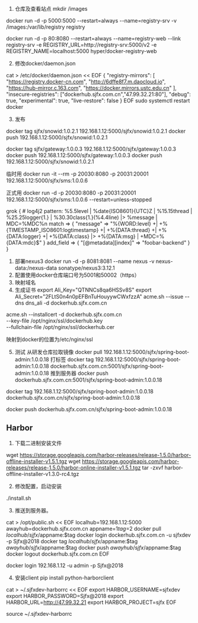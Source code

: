 
1. 仓库及查看站点
mkdir /images

docker run -d -p 5000:5000 --restart=always --name=registry-srv -v /images:/var/lib/registry registry

docker run -d -p 80:8080 --restart=always --name=registry-web --link registry-srv -e REGISTRY_URL=http://registry-srv:5000/v2 -e REGISTRY_NAME=localhost:5000 hyper/docker-registry-web

2. 修改docker/daemon.json

cat > /etc/docker/daemon.json << EOF
{
"registry-mirrors": [
"https://registry.docker-cn.com",
"http://6dffe8f7.m.daocloud.io",
"https://hub-mirror.c.163.com",
"https://docker.mirrors.ustc.edu.cn"
],
"insecure-registries": ["dockerhub.sjfx.com.cn","47.99.32.21:80"],
"debug": true,
"experimental": true,
"live-restore": false
}
EOF
sudo systemctl restart docker

3. 发布

docker tag sjfx/snowid:1.0.2.1 192.168.1.12:5000/sjfx/snowid:1.0.2.1
docker push 192.168.1.12:5000/sjfx/snowid:1.0.2.1

docker tag sjfx/gateway:1.0.0.3 192.168.1.12:5000/sjfx/gateway:1.0.0.3
docker push 192.168.1.12:5000/sjfx/gateway:1.0.0.3
docker push 192.168.1.12:5000/sjfx/snowid:1.0.2.1

临时用
docker run -it --rm -p 20030:8080 -p 20031:20001 192.168.1.12:5000/sjfx/sms:1.0.0.6

正式用
docker run -d -p 20030:8080 -p 20031:20001 192.168.1.12:5000/sjfx/sms:1.0.0.6 --restart=unless-stopped




grok {
      # log4j2 pattern:  %5.5level | %date{ISO8601}{UTC}Z | %15.15thread | %25.25logger{1.} | %30.30class{1.}(%4.4line) |&gt; %message | MDC=%MDC%n
      match => { "message" => "%{WORD:level} +\| +%{TIMESTAMP_ISO8601:logtimestamp} +\| +%{DATA:thread} +\| +%{DATA:logger} +\| +%{DATA:class} \|\> +%{DATA:msg} \| +MDC=%{DATA:mdc}$" }
      add_field => { "[@metadata][index]" => "foobar-backend" }
    }

1. 部署nexus3
docker run -d -p 8081:8081 --name nexus -v nexus-data:/nexus-data sonatype/nexus3:3.12.1
2. 配置使用docker仓库端口号为5001和50002（https）
3. 映射域名
4. 生成证书
export Ali_Key="QTNNCs8qa6HSSv8S"
export Ali_Secret="2FLtS0n4n0pEFBnTuHouyywCWxfzzA"
acme.sh --issue --dns dns_ali -d dockerhub.sjfx.com.cn

acme.sh  --installcert  -d  dockerhub.sjfx.com.cn   \
 --key-file   /opt/nginx/ssl/dockerhub.key \
 --fullchain-file /opt/nginx/ssl/dockerhub.cer

映射到docker的位置为/etc/nginx/ssl

5. 测试
从研发仓库拉取镜像
docker pull 192.168.1.12:5000/sjfx/spring-boot-admin:1.0.0.18
打标签
docker tag 192.168.1.12:5000/sjfx/spring-boot-admin:1.0.0.18 dockerhub.sjfx.com.cn:5001/sjfx/spring-boot-admin:1.0.0.18
推到服务器
docker push dockerhub.sjfx.com.cn:5001/sjfx/spring-boot-admin:1.0.0.18

docker tag 192.168.1.12:5000/sjfx/spring-boot-admin:1.0.0.18 dockerhub.sjfx.com.cn/sjfx/spring-boot-admin:1.0.0.18

docker push dockerhub.sjfx.com.cn/sjfx/spring-boot-admin:1.0.0.18

## Harbor

1. 下载二进制安装文件

  wget https://storage.googleapis.com/harbor-releases/release-1.5.0/harbor-offline-installer-v1.5.1.tgz
  wget https://storage.googleapis.com/harbor-releases/release-1.5.0/harbor-online-installer-v1.5.1.tgz
  tar -zxvf harbor-offline-installer-v1.3.0-rc4.tgz 

2. 修改配置，启动安装

./install.sh

3. 推送到服务器。

cat > /opt/public.sh << EOF
localhub=192.168.1.12:5000
awayhub=dockerhub.sjfx.com.cn
appname=$1
tag=$2
docker pull $localhub/sjfx/$appname:$tag
docker login dockerhub.sjfx.com.cn -u sjfxdev -p Sjfx@2018
docker tag $localhub/sjfx/$appname:$tag $awayhub/sjfx/$appname:$tag
docker push $awayhub/sjfx/$appname:$tag
docker logout dockerhub.sjfx.com.cn
EOF

docker login 192.168.1.12 -u admin -p Sjfx@2018


4. 安装client
pip install python-harborclient

cat > ~/.sjfxdev-harborrc << EOF
export HARBOR_USERNAME=sjfxdev
export HARBOR_PASSWORD=Sjfx@2018
export HARBOR_URL=http://47.99.32.21
export HARBOR_PROJECT=sjfx
EOF

source ~/.sjfxdev-harborrc
